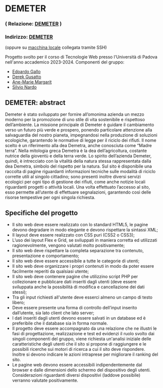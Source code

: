 # DEMETER

### ( Relazione: [DEMETER](https://docs.google.com/document/d/1VeiM7UjxuieDsXCvlyHot3A8Q-D6VrHWb0FopTJx--E/edit?usp=sharing) )

### Indirizzo: [DEMETER](https://tecweb.studenti.math.unipd.it/dgusatto )
(oppure su [macchina locale](https://localhost:8080/dgusatto) collegata tramite SSH)

Progetto svolto per il corso di Tecnologie Web presso l'Università di Padova nell'anno accademico 2023-2024. 
Componenti del gruppo:
- [Edoardo Gallo](https://github.com/EdoGallo02)
- [Derek Gusatto](https://github.com/DerekGusatto02)
- [Ane-Marie Margarit](https://github.com/AneMarie98)
- [Silvio Nardo](https://github.com/SilvioNardo)

## DEMETER: abstract
Demeter è stato sviluppato per fornire all’omonima azienda un mezzo moderno per la promozione di uno stile di vita sostenibile e rispettoso dell’ambiente. La missione principale di Demeter è guidare il cambiamento verso un futuro più verde e prospero, ponendo particolare attenzione alla salvaguardia del nostro pianeta, impegnandosi nella produzione di soluzioni ecologiche, garantendo le normative di legge per il riciclo dei rifiuti. 
Il nome scelto è un riferimento alla dea Demetra, anche conosciuta come “Madre terra”. Nella mitologia greca Demetra è la dea dell’agricoltura, costante nutrice della gioventù e della terra verde. 
Lo spirito dell’azienda Demeter, quindi, è intrecciato con la vitalità della natura stessa rappresentata dalla dea Demetra, simbolo del rispetto per la natura.
Sul sito è disponibile una raccolta di pagine riguardanti informazioni tecniche sulle modalità di riciclo corrette utili al singolo cittadino; sono presenti inoltre diversi servizi ecologici per ogni tipo di gestione dei rifiuti, come anche notizie locali riguardanti progetti o attività locali. 
Una volta effettuato l’accesso al sito, esso permette all’utente di effettuare segnalazioni, garantendo così delle risorse tempestive per ogni singola richiesta. 


## Specifiche del progetto
- Il sito web deve essere realizzato con lo standard HTML5, le pagine devono degradare in modo elegante e devono rispettare la sintassi XML;
- Il layout deve essere realizzato con CSS puri (CSS2 o CSS3);
- L’uso dei layout Flex e Grid, se sviluppati in maniera corretta ed utilizzati ragionevolmente, vengono valutati molto positivamente;
- Il sito web deve rispettare la completa separazione tra contenuto, presentazione e comportamento;
- Il sito web deve essere accessibile a tutte le categorie di utenti;
- Il sito web deve organizzare i propri contenuti in modo da poter essere facilmente reperiti da qualsiasi utente;
- Il sito web deve contenere pagine che utilizzino script PHP per collezionare e pubblicare dati inseriti dagli utenti (deve essere sviluppata anche la possibilità di modifica e cancellazione dei dati stessi);
- Tra gli input richiesti all'utente deve esserci almeno un campo di testo libero;
- Deve essere presente una forma di controllo dell’input inserito dall’utente, sia lato client che lato server;
- I dati inseriti dagli utenti devono essere salvati in un database ed è preferibile che il database sia in forma normale.
- Il progetto deve essere accompagnato da una relazione che ne illustri le fasi di progettazione, realizzazione e test ed evidenzi il ruolo svolto dai singoli componenti del gruppo, viene richiesta un'analisi iniziale delle caratteristiche degli utenti che il sito si propone di raggiungere e le possibili ricerche sui motori di ricerca a cui il sito deve rispondere.  Inoltre si devono indicare le azioni intraprese per migliorare il ranking del sito.
- Le pagine web devono essere accessibili indipendentemente dal browser e dalle dimensioni dello schermo del dispositivo degli utenti. Considerazioni riguardanti diversi dispositivi (laddove possibile) verranno valutate positivamente.

  

